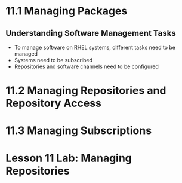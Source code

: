 # 11.1 Managing Packages
## Understanding Software Management Tasks
- To manage software on RHEL systems, different tasks need to be managed
- Systems need to be subscribed
- Repositories and software channels need to be configured
# 11.2 Managing Repositories and Repository Access
# 11.3 Managing Subscriptions
# Lesson 11 Lab: Managing Repositories